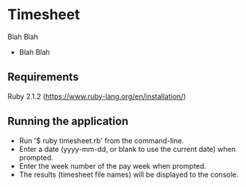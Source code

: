 Timesheet
=====================

Blah Blah

* Blah Blah

## Requirements

Ruby 2.1.2 (https://www.ruby-lang.org/en/installation/)

## Running the application
* Run '$ ruby timesheet.rb' from the command-line.
* Enter a date (yyyy-mm-dd, or blank to use the current date) when prompted. 
* Enter the week number of the pay week when prompted.
* The results (timesheet file names) will be displayed to the console.